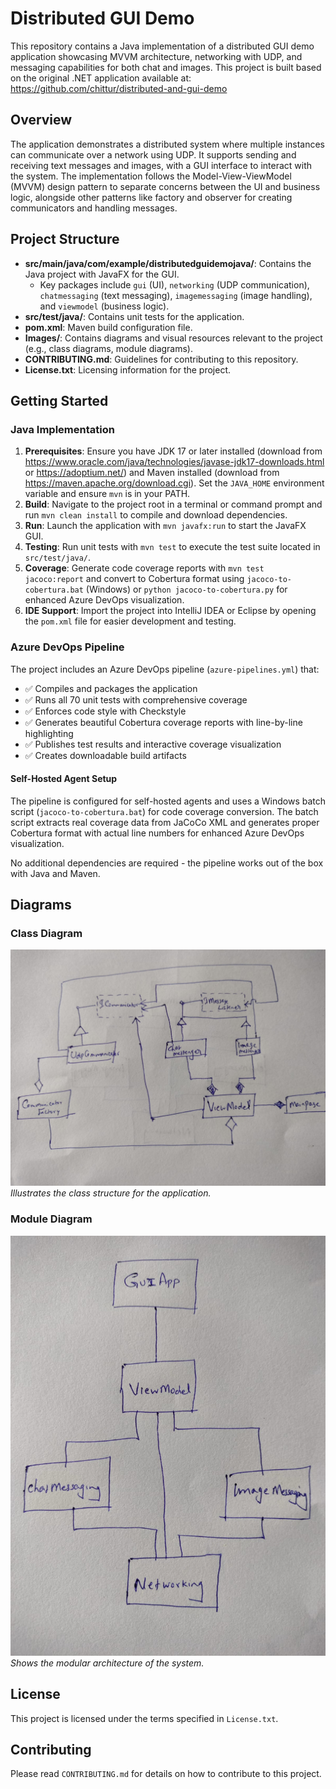 # Distributed GUI Demo

This repository contains a Java implementation of a distributed GUI demo application showcasing MVVM architecture, networking with UDP, and messaging capabilities for both chat and images. This project is built based on the original .NET application available at: https://github.com/chittur/distributed-and-gui-demo

## Overview

The application demonstrates a distributed system where multiple instances can communicate over a network using UDP. It supports sending and receiving text messages and images, with a GUI interface to interact with the system. The implementation follows the Model-View-ViewModel (MVVM) design pattern to separate concerns between the UI and business logic, alongside other patterns like factory and observer for creating communicators and handling messages.

## Project Structure

- **src/main/java/com/example/distributedguidemojava/**: Contains the Java project with JavaFX for the GUI.
  - Key packages include `gui` (UI), `networking` (UDP communication), `chatmessaging` (text messaging), `imagemessaging` (image handling), and `viewmodel` (business logic).
- **src/test/java/**: Contains unit tests for the application.
- **pom.xml**: Maven build configuration file.
- **Images/**: Contains diagrams and visual resources relevant to the project (e.g., class diagrams, module diagrams).
- **CONTRIBUTING.md**: Guidelines for contributing to this repository.
- **License.txt**: Licensing information for the project.

## Getting Started

### Java Implementation
1. **Prerequisites**: Ensure you have JDK 17 or later installed (download from https://www.oracle.com/java/technologies/javase-jdk17-downloads.html or https://adoptium.net/) and Maven installed (download from https://maven.apache.org/download.cgi). Set the `JAVA_HOME` environment variable and ensure `mvn` is in your PATH.
2. **Build**: Navigate to the project root in a terminal or command prompt and run `mvn clean install` to compile and download dependencies.
3. **Run**: Launch the application with `mvn javafx:run` to start the JavaFX GUI.
4. **Testing**: Run unit tests with `mvn test` to execute the test suite located in `src/test/java/`.
5. **Coverage**: Generate code coverage reports with `mvn test jacoco:report` and convert to Cobertura format using `jacoco-to-cobertura.bat` (Windows) or `python jacoco-to-cobertura.py` for enhanced Azure DevOps visualization.
6. **IDE Support**: Import the project into IntelliJ IDEA or Eclipse by opening the `pom.xml` file for easier development and testing.

### Azure DevOps Pipeline
The project includes an Azure DevOps pipeline (`azure-pipelines.yml`) that:
- ✅ Compiles and packages the application
- ✅ Runs all 70 unit tests with comprehensive coverage
- ✅ Enforces code style with Checkstyle
- ✅ Generates beautiful Cobertura coverage reports with line-by-line highlighting
- ✅ Publishes test results and interactive coverage visualization
- ✅ Creates downloadable build artifacts

#### Self-Hosted Agent Setup
The pipeline is configured for self-hosted agents and uses a Windows batch script (`jacoco-to-cobertura.bat`) for code coverage conversion. The batch script extracts real coverage data from JaCoCo XML and generates proper Cobertura format with actual line numbers for enhanced Azure DevOps visualization.

No additional dependencies are required - the pipeline works out of the box with Java and Maven.

## Diagrams

### Class Diagram
![Class Diagram](Images/ClassDiagram.jpeg)
*Illustrates the class structure for the application.*

### Module Diagram
![Module Diagram](Images/ModuleDiagram.jpeg)
*Shows the modular architecture of the system.*

## License

This project is licensed under the terms specified in `License.txt`.

## Contributing

Please read `CONTRIBUTING.md` for details on how to contribute to this project.
